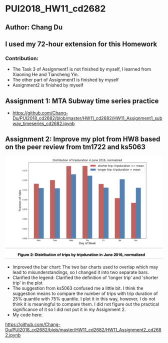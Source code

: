 # PUI2018_HW11_cd2682
## Author: Chang Du
## I used my 72-hour extension for this Homework
### Contribution:
- The Task 3 of Assignment1 is not finished by myself, I learned from Xiaoning He and Tiancheng Yin.
- The other part of Assignment1 is finished by  myself
- Assignment2 is finished by myself

## Assignment 1: MTA Subway time series practice
- https://github.com/Chang-Du/PUI2018_cd2682/blob/master/HW11_cd2682/HW11_Assignment1_subway_timeseries_cd2682.ipynb

## Assignment 2: Improve my plot from HW8 based on the peer review from tm1722 and ks5063
![](https://github.com/Chang-Du/PUI2018_cd2682/blob/master/HW11_cd2682/HW11_Improved%20plot_cd2682.png)
- Improved the bar chart: The two bar charts used to overlap which may lead to misunderstandings, so I changed it into two separate bars.
- Clarified the legend: Clarified the definition of 'longer trip' and 'shorter trip' in the plot
- The suggestion from ks5063 confused me a little bit. I think the suggestion means to compare the number of trips with trip duration of 25% quantile with 75% quantile. I plot it in this way, however, I do not think it is meaningful to compare them. I did not figure out the practical significance of it so I did not put it in my Assignment 2.
- My code here:

https://github.com/Chang-Du/PUI2018_cd2682/blob/master/HW11_cd2682/HW11_Assignment2_cd2682.ipynb
